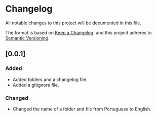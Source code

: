 # Changelog

All notable changes to this project will be documented in this file.

The format is based on [Keep a Changelog](https://keepachangelog.com/en/1.0.0/),
and this project adheres to [Semantic Versioning](https://semver.org/spec/v2.0.0.html).

## [0.0.1]

### Added 

- Added folders and a changelog file.
- Added a gitignore file.
### Changed 

- Changed the name of a folder and file from Portuguese to English. 

